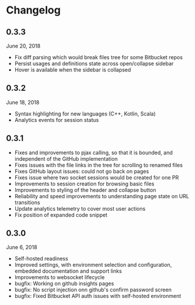# Changelog

## 0.3.3

June 20, 2018

- Fix diff parsing which would break files tree for some Bitbucket repos
- Persist usages and definitions state across open/collapse sidebar
- Hover is available when the sidebar is collapsed

## 0.3.2

June 18, 2018

- Syntax highlighting for new languages (C++, Kotlin, Scala)
- Analytics events for session status

## 0.3.1

- Fixes and improvements to pjax calling, so that it is bounded, and independent of the GitHub implementation
- Fixes issues with the file links in the tree for scrolling to renamed files
- Fixes GitHub layout issues: could not go back on pages
- Fixes issue where two socket sessions would be created for one PR
- Improvements to session creation for browsing basic files
- Improvements to styling of the header and collapse button
- Reliability and speed improvements to understanding page state on URL transitions
- Update analytics telemetry to cover most user actions
- Fix position of expanded code snippet

## 0.3.0

June 6, 2018

- Self-hosted readiness
- Improved settings, with environment selection and configuration, embedded documentation and support links
- Improvements to websocket lifecycle
- bugfix: Working on github insights pages
- bugfix: No script injection onn github's confirm password screen
- bugfix: Fixed Bitbucket API auth issues with self-hosted environment
